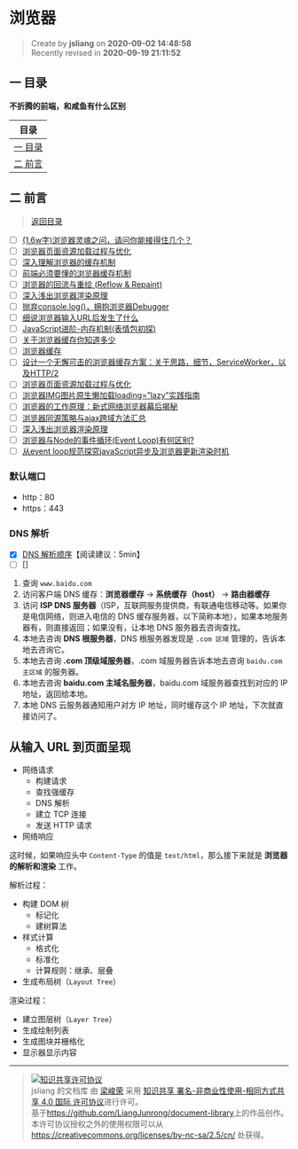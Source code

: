 浏览器
===

> Create by **jsliang** on **2020-09-02 14:48:58**  
> Recently revised in **2020-09-19 21:11:52**

## <a name="chapter-one" id="chapter-one"></a>一 目录

**不折腾的前端，和咸鱼有什么区别**

| 目录 |
| --- |
| [一 目录](#chapter-one) |
| <a name="catalog-chapter-two" id="catalog-chapter-two"></a>[二 前言](#chapter-two) |

## <a name="chapter-two" id="chapter-two"></a>二 前言

> [返回目录](#chapter-one)

* [ ] [(1.6w字)浏览器灵魂之问，请问你能接得住几个？](https://juejin.im/post/6844904021308735502)
* [ ] [浏览器页面资源加载过程与优化](https://juejin.im/post/6844903545016156174)
* [ ] [深入理解浏览器的缓存机制](https://www.jianshu.com/p/54cc04190252)
* [ ] [前端必须要懂的浏览器缓存机制](https://juejin.im/entry/6844903599537930253)
* [ ] [浏览器的回流与重绘 (Reflow & Repaint)](https://juejin.im/post/6844903569087266823)
* [ ] [深入浅出浏览器渲染原理](https://zhuanlan.zhihu.com/p/53913989)
* [ ] [抛弃console.log()，拥抱浏览器Debugger](https://zhuanlan.zhihu.com/p/52077620)
* [ ] [细说浏览器输入URL后发生了什么](https://juejin.im/post/5e32449d6fb9a02fe4581907)
* [ ] [JavaScript进阶-内存机制(表情包初探)](https://juejin.im/post/6844904033317027854)
* [ ] [关于浏览器缓存你知道多少](https://mp.weixin.qq.com/s/Wvc0lkLpgyEW_u7bbMdvpQ)
* [ ] [浏览器缓存](https://github.com/xiangxingchen/blog/issues/9)
* [ ] [设计一个无懈可击的浏览器缓存方案：关于思路，细节，ServiceWorker，以及HTTP/2](https://zhuanlan.zhihu.com/p/28113197)
* [ ] [浏览器页面资源加载过程与优化](https://juejin.im/post/5a4ed917f265da3e317df515)
* [ ] [浏览器IMG图片原生懒加载loading=”lazy”实践指南](https://www.zhangxinxu.com/wordpress/2019/09/native-img-loading-lazy/)
* [ ] [浏览器的工作原理：新式网络浏览器幕后揭秘](https://www.html5rocks.com/zh/tutorials/internals/howbrowserswork/)
* [ ] [浏览器同源策略与ajax跨域方法汇总](https://www.jianshu.com/p/438183ddcea8)
* [ ] [深入浅出浏览器渲染原理](https://zhuanlan.zhihu.com/p/53913989)
* [ ] [浏览器与Node的事件循环(Event Loop)有何区别?](https://zhuanlan.zhihu.com/p/54882306)
* [ ] [从event loop规范探究javaScript异步及浏览器更新渲染时机](https://github.com/aooy/blog/issues/5)

### 默认端口

* http：80
* https：443

### DNS 解析

* [x] [DNS 解析顺序](https://blog.csdn.net/Yooneep/article/details/89882123)【阅读建议：5min】
* [ ] []

1. 查询 `www.baidu.com`
2. 访问客户端 DNS 缓存：**浏览器缓存** -> **系统缓存（host）** -> **路由器缓存**
3. 访问 **ISP DNS 服务器**（ISP，互联网服务提供商，有联通电信移动等。如果你是电信网络，则进入电信的 DNS 缓存服务器，以下简称本地），如果本地服务器有，则直接返回；如果没有，让本地 DNS 服务器去咨询查找。
4. 本地去咨询 **DNS 根服务器**，DNS 根服务器发现是 `.com 区域` 管理的，告诉本地去咨询它。
5. 本地去咨询 **.com 顶级域服务器**，.com 域服务器告诉本地去咨询 `baidu.com 主区域` 的服务器。
6. 本地去咨询 **baidu.com 主域名服务器**，baidu.com 域服务器查找到对应的 IP 地址，返回给本地。
7. 本地 DNS 云服务器通知用户对方 IP 地址，同时缓存这个 IP 地址，下次就直接访问了。

## 从输入 URL 到页面呈现

* 网络请求
  * 构建请求
  * 查找强缓存
  * DNS 解析
  * 建立 TCP 连接
  * 发送 HTTP 请求
* 网络响应

这时候，如果响应头中 `Content-Type` 的值是 `text/html`，那么接下来就是 **浏览器的解析和渲染** 工作。

解析过程：

* 构建 DOM 树
  * 标记化
  * 建树算法
* 样式计算
  * 格式化
  * 标准化
  * 计算规则：继承、层叠
* 生成布局树（`Layout Tree`）

渲染过程：

* 建立图层树（`Layer Tree`）
* 生成绘制列表
* 生成图块并栅格化
* 显示器显示内容

---

> <a rel="license" href="http://creativecommons.org/licenses/by-nc-sa/4.0/"><img alt="知识共享许可协议" style="border-width:0" src="https://i.creativecommons.org/l/by-nc-sa/4.0/88x31.png" /></a><br /><span xmlns:dct="http://purl.org/dc/terms/" property="dct:title">jsliang 的文档库</span> 由 <a xmlns:cc="http://creativecommons.org/ns#" href="https://github.com/LiangJunrong/document-library" property="cc:attributionName" rel="cc:attributionURL">梁峻荣</a> 采用 <a rel="license" href="http://creativecommons.org/licenses/by-nc-sa/4.0/">知识共享 署名-非商业性使用-相同方式共享 4.0 国际 许可协议</a>进行许可。<br />基于<a xmlns:dct="http://purl.org/dc/terms/" href="https://github.com/LiangJunrong/document-library" rel="dct:source">https://github.com/LiangJunrong/document-library</a>上的作品创作。<br />本许可协议授权之外的使用权限可以从 <a xmlns:cc="http://creativecommons.org/ns#" href="https://creativecommons.org/licenses/by-nc-sa/2.5/cn/" rel="cc:morePermissions">https://creativecommons.org/licenses/by-nc-sa/2.5/cn/</a> 处获得。